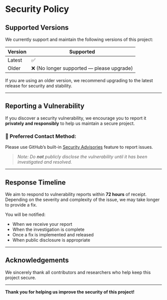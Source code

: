 # Security Policy

## Supported Versions

We currently support and maintain the following versions of this project:

| Version | Supported |
|---------|-----------|
| Latest  | ✅ |
| Older   | ❌ (No longer supported — please upgrade) |

If you are using an older version, we recommend upgrading to the latest release for security and stability.

---

## Reporting a Vulnerability

If you discover a security vulnerability, we encourage you to report it **privately and responsibly** to help us maintain a secure project.

### 📧 Preferred Contact Method:
Please use GitHub’s built-in [Security Advisories](https://docs.github.com/en/code-security/security-advisories/guidance-on-reporting-and-writing/privately-reporting-a-security-vulnerability) feature to report issues.

> _Note: Do **not** publicly disclose the vulnerability until it has been investigated and resolved._

---

## Response Timeline

We aim to respond to vulnerability reports within **72 hours** of receipt. Depending on the severity and complexity of the issue, we may take longer to provide a fix.

You will be notified:
- When we receive your report
- When the investigation is complete
- Once a fix is implemented and released
- When public disclosure is appropriate

---

## Acknowledgements

We sincerely thank all contributors and researchers who help keep this project secure.

---

**Thank you for helping us improve the security of this project!**
